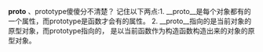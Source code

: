 __proto__ 、prototype傻傻分不清楚？ 
记住以下两点:1. __proto__是每个对象都有的一个属性，而prototype是函数才会有的属性。
2. __proto__指向的是当前对象的原型对象，而prototype指向的，
是以当前函数作为构造函数构造出来的对象的原型对象。


